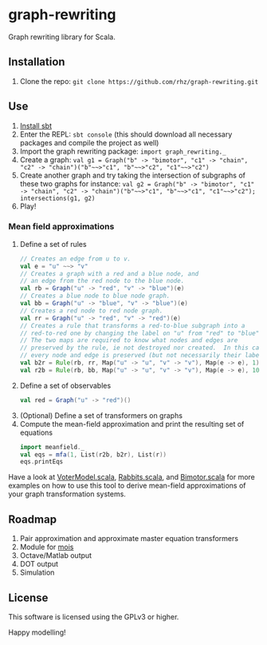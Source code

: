 graph-rewriting
===============

Graph rewriting library for Scala.

Installation
------------

1. Clone the repo: `git clone https://github.com/rhz/graph-rewriting.git`

Use
---

1. [Install sbt](http://www.scala-sbt.org/release/tutorial/Setup.html)
2. Enter the REPL: `sbt console` (this should download all necessary packages and compile the project as well)
3. Import the graph rewriting package: `import graph_rewriting._`
4. Create a graph: `val g1 = Graph("b" -> "bimotor", "c1" -> "chain", "c2" -> "chain")("b"~~>"c1", "b"~~>"c2", "c1"~~>"c2")`
5. Create another graph and try taking the intersection of subgraphs of these two graphs for instance: `val g2 = Graph("b" -> "bimotor", "c1" -> "chain", "c2" -> "chain")("b"~~>"c1", "b"~~>"c1", "c1"~~>"c2"); intersections(g1, g2)`
6. Play!

### Mean field approximations

1. Define a set of rules
   ```scala
   // Creates an edge from u to v.
   val e = "u" ~~> "v"
   // Creates a graph with a red and a blue node, and
   // an edge from the red node to the blue node.
   val rb = Graph("u" -> "red", "v" -> "blue")(e)
   // Creates a blue node to blue node graph.
   val bb = Graph("u" -> "blue", "v" -> "blue")(e)
   // Creates a red node to red node graph.
   val rr = Graph("u" -> "red", "v" -> "red")(e)
   // Creates a rule that transforms a red-to-blue subgraph into a
   // red-to-red one by changing the label on "u" from "red" to "blue".
   // The two maps are required to know what nodes and edges are
   // preserved by the rule, ie not destroyed nor created.  In this case,
   // every node and edge is preserved (but not necessarily their labels).
   val b2r = Rule(rb, rr, Map("u" -> "u", "v" -> "v"), Map(e -> e), 1)
   val r2b = Rule(rb, bb, Map("u" -> "u", "v" -> "v"), Map(e -> e), 10)
   ```
2. Define a set of observables
   ```scala
   val red = Graph("u" -> "red")()
   ```
3. (Optional) Define a set of transformers on graphs
4. Compute the mean-field approximation and print the resulting set of equations
   ```scala
   import meanfield._
   val eqs = mfa(1, List(r2b, b2r), List(r))
   eqs.printEqs
   ```

Have a look at [VoterModel.scala](https://github.com/rhz/graph-rewriting/blob/master/src/test/scala/graph-rewriting/VoterModel.scala), [Rabbits.scala](https://github.com/rhz/graph-rewriting/blob/master/src/test/scala/graph-rewriting/Rabbits.scala), and [Bimotor.scala](https://github.com/rhz/graph-rewriting/blob/master/src/test/scala/graph-rewriting/Bimotor.scala) for more examples on how to use this tool to derive mean-field approximations of your graph transformation systems.

Roadmap
-------

1. Pair approximation and approximate master equation transformers
2. Module for [mois](https://github.com/edinburgh-rbm/mois/)
3. Octave/Matlab output
4. DOT output
5. Simulation

License
-------

This software is licensed using the GPLv3 or higher.

Happy modelling!
